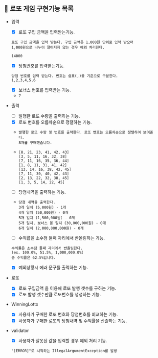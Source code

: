 ## 🎫 로또 게임 구현기능 목록
- 입력
    - [X] 로또 구입 금액을 입력받는기능.
  ``` 
  로또 구입 금액을 입력 받는다. 구입 금액은 1,000원 단위로 입력 받으며   
  1,000원으로 나누어 떨어지지 않는 경우 예외 처리한다.  
  
  14000
  ```
    - [X] 당첨번호를 입력받는기능.
    ```
  당첨 번호를 입력 받는다. 번호는 쉼표(,)를 기준으로 구분한다. 
   1,2,3,4,5,6
    ```
    - [x] 보너스 번호를 입력받는 기능.
    - ``7``

- 출력
    - [ ] 발행한 로또 수량을 출력하는 기능.
    - [X] 로또 번호를 오름차순으로 정렬하는 기능.
    - ```
      발행한 로또 수량 및 번호를 출력한다. 로또 번호는 오름차순으로 정렬하여 보여준다.
      8개를 구매했습니다. 
    - ````
      [8, 21, 23, 41, 42, 43]  
      [3, 5, 11, 16, 32, 38]
      [7, 11, 16, 35, 36, 44]  
      [1, 8, 11, 31, 41, 42]  
      [13, 14, 16, 38, 42, 45]   
      [7, 11, 30, 40, 42, 43]   
      [2, 13, 22, 32, 38, 45]
      [1, 3, 5, 14, 22, 45]
    - [ ] 당첨내역을 출력하는 기능.
    - ```
      당첨 내역을 출력한다.
      3개 일치 (5,000원) - 1개
      4개 일치 (50,000원) - 0개
      5개 일치 (1,500,000원) - 0개
      5개 일치, 보너스 볼 일치 (30,000,000원) - 0개
      6개 일치 (2,000,000,000원) - 0개
      ```
    - [ ] 수익률을 소수점 둘째 자리에서 반올림하는 기능.
    ````
    수익률은 소수점 둘째 자리에서 반올림한다.
    (ex. 100.0%, 51.5%, 1,000,000.0%)
   총 수익률은 62.5%입니다.
    ````
    - [X] 예외상황시 에러 문구를 출력하는 기능.
- 로또
    - [X] 로또 구입금액 을 이용해 로또 발행 갯수를 구하는 기능.
    - [X] 로또 발행 갯수만큼 로또번호를 생성하는 기능.
- WinningLotto
    - [X] 사용자가 구매한 로또 번호와 당첨번호를 비교하는 기능.
    - [X] 사용자가 구매한 로또의 당첨내역 및 수익률을 산출하는 기능.
- validator
    -[X] 사용자가 잘못된 값을 입력할 경우 예외 처리 기능.
  ```
  "[ERROR]"로 시작하는 IllegalArgumentException를 발생
  ```
  